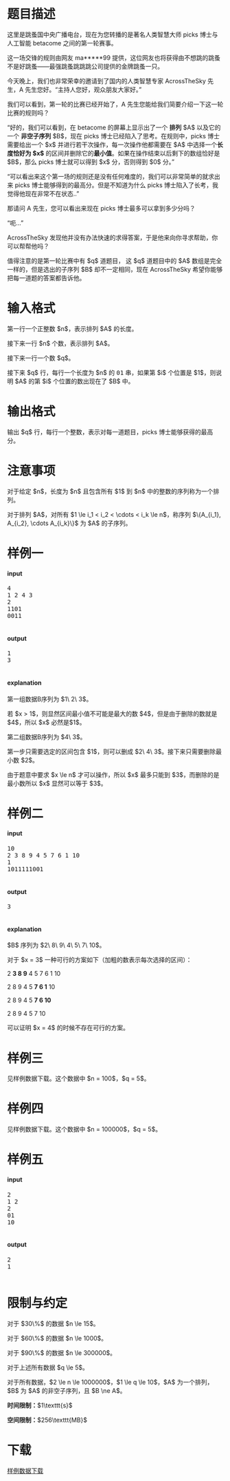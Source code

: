 # 题目描述

<p>这里是跳蚤国中央广播电台，现在为您转播的是著名人类智慧大师 picks 博士与人工智能 betacome 之间的第一轮赛事。</p>
<p>这一场交锋的规则由网友 ma*****99 提供，这位网友也将获得由不想跳的跳蚤不是好跳蚤——最强跳蚤跳跳跳公司提供的金牌跳蚤一只。</p>
<p>今天晚上，我们也非常荣幸的邀请到了国内的人类智慧专家 AcrossTheSky 先生，A 先生您好。“主持人您好，观众朋友大家好。”</p>
<p>我们可以看到，第一轮的比赛已经开始了，A 先生您能给我们简要介绍一下这一轮比赛的规则吗？</p>
<p>“好的，我们可以看到，在 betacome 的屏幕上显示出了一个 <strong>排列</strong> $A$ 以及它的一个 <strong>非空子序列</strong> $B$，现在 picks 博士已经陷入了思考。在规则中，picks 博士需要给出一个 $x$ 并进行若干次操作，每一次操作他都需要在 $A$ 中选择一个<strong>长度恰好为 $x$</strong> 的区间并删除它的<strong>最小值</strong>。如果在操作结束以后剩下的数组恰好是 $B$，那么 picks 博士就可以得到 $x$ 分，否则得到 $0$ 分。”</p>
<p>“可以看出来这个第一场的规则还是没有任何难度的，我们可以非常简单的就求出来 picks 博士能够得到的最高分。但是不知道为什么 picks 博士陷入了长考，我觉得他现在非常不在状态..”</p>
<p>那请问 A 先生，您可以看出来现在 picks 博士最多可以拿到多少分吗？</p>
<p>“呃...”</p>
<p>AcrossTheSky 发现他并没有办法快速的求得答案，于是他来向你寻求帮助，你可以帮帮他吗？</p>
<p>值得注意的是第一轮比赛中有 $q$ 道题目， 这 $q$ 道题目中的 $A$ 数组是完全一样的，但是选出的子序列 $B$ 却不一定相同，现在 AcrossTheSky 希望你能够把每一道题的答案都告诉他。</p>

# 输入格式


<p>第一行一个正整数 $n$，表示排列 $A$ 的长度。</p>
<p>接下来一行 $n$ 个数，表示排列 $A$。</p>
<p>接下来一行一个数 $q$。</p>
<p>接下来 $q$ 行，每行一个长度为 $n$ 的 <samp>01</samp> 串，如果第 $i$ 个位置是 $1$，则说明 $A$ 的第 $i$ 个位置的数出现在了 $B$ 中。</p>

# 输出格式


<p>输出 $q$ 行，每行一个整数，表示对每一道题目，picks 博士能够获得的最高分。</p>

# 注意事项


<p>对于给定 $n$，长度为 $n$ 且包含所有 $1$ 到 $n$ 中的整数的序列称为一个排列。</p>
<p>对于排列 $A$，对所有 $1 \le i_1 &lt; i_2 &lt; \cdots &lt; i_k \le n$，称序列 $\{A_{i_1}, A_{i_2}, \cdots A_{i_k}\}$ 为 $A$ 的子序列。</p>

# 样例一


<h4>input</h4>
<pre>4
1 2 4 3
2
1101
0011

</pre>

<h4>output</h4>
<pre>1
3

</pre>

<h4>explanation</h4>
<p>第一组数据B序列为 $1\ 2\ 3$。</p>
<p>若 $x &gt; 1$，则显然区间最小值不可能是最大的数 $4$，但是由于删除的数就是 $4$，所以 $x$ 必然是$1$。</p>
<p>第二组数据B序列为 $4\ 3$。</p>
<p>第一步只需要选定的区间包含 $1$，则可以删成 $2\ 4\ 3$。接下来只需要删除最小数 $2$。</p>
<p>由于题意中要求 $x \le n$ 才可以操作，所以 $x$ 最多只能到 $3$，而删除的是最小数所以 $x$ 显然可以等于 $3$。</p>

# 样例二


<h4>input</h4>
<pre>10
2 3 8 9 4 5 7 6 1 10 
1
1011111001

</pre>

<h4>output</h4>
<pre>3

</pre>

<h4>explanation</h4>
<p>$B$ 序列为 $2\ 8\ 9\ 4\ 5\ 7\ 10$。</p>
<p>对于 $x = 3$ 一种可行的方案如下（加粗的数表示每次选择的区间）：</p>
<p>2 <strong>3 8 9</strong> 4 5 7 6 1 10</p>
<p>2 8 9 4 5 <strong>7 6 1</strong> 10</p>
<p>2 8 9 4 5 <strong>7 6 10</strong></p>
<p>2 8 9 4 5 7 10</p>
<p>可以证明 $x = 4$ 的时候不存在可行的方案。</p>

# 样例三


<p>见样例数据下载。这个数据中 $n = 100$，$q = 5$。</p>

# 样例四


<p>见样例数据下载。这个数据中 $n = 100000$，$q = 5$。</p>

# 样例五


<h4>input</h4>
<pre>2
1 2
2
01
10

</pre>

<h4>output</h4>
<pre>2
1

</pre>


# 限制与约定


<p>对于 $30\%$ 的数据 $n \le 15$。</p>
<p>对于 $60\%$ 的数据 $n \le 1000$。</p>
<p>对于 $90\%$ 的数据 $n \le 300000$。</p>
<p>对于上述所有数据 $q \le 5$。</p>
<p>对于所有数据，$2 \le n \le 1000000$，$1 \le q \le 10$，$A$ 为一个排列，$B$ 为 $A$ 的非空子序列，且 $B \ne A$。</p>
<p><strong>时间限制：</strong>$1\texttt{s}$</p>
<p><strong>空间限制：</strong>$256\texttt{MB}$</p>

# 下载


<p><a href="/download.php?type=problem&amp;id=186">样例数据下载</a></p>
